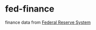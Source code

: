 # fed-finance
finance data from [Federal Reserve System](https://www.federalreserve.gov/data.htm)


